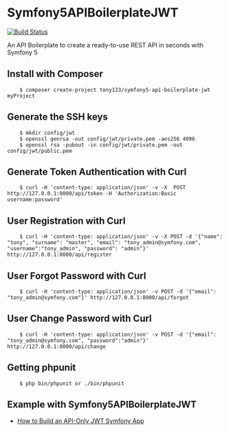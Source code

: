 # Symfony5APIBoilerplateJWT

[![Build Status](https://travis-ci.org/Tony133/symfony5-api-boilerplate-jwt.svg?branch=master)](https://travis-ci.org/Tony133/symfony5-api-boilerplate-jwt)

An API Boilerplate to create a ready-to-use REST API in seconds with Symfony 5

## Install with Composer

```
    $ composer create-project tony133/symfony5-api-boilerplate-jwt myProject
```

## Generate the SSH keys

```
	$ mkdir config/jwt
	$ openssl genrsa -out config/jwt/private.pem -aes256 4096
	$ openssl rsa -pubout -in config/jwt/private.pem -out config/jwt/public.pem
```

## Generate Token Authentication with Curl

```
	$ curl -H 'content-type: application/json' -v -X  POST http://127.0.0.1:8000/api/token -H 'Authorization:Basic username:password'
```

## User Registration with Curl

```
 	$ curl -H 'content-type: application/json' -v -X POST -d '{"name": "tony", "surname": "master", "email": "tony_admin@symfony.com", "username":"tony_admin", "password": "admin"}' http://127.0.0.1:8000/api/register
```

## User Forgot Password with Curl

```
	$ curl -H 'content-type: application/json' -v POST -d '{"email": "tony_admin@symfony.com"}' http://127.0.0.1:8000/api/forgot
```

## User Change Password with Curl

```
	$ curl -H 'content-type: application/json' -v POST -d '{"email": "tony_admin@symfony.com", "password":"admin"}' http://127.0.0.1:8000/api/change
```

## Getting phpunit

```
    $ php bin/phpunit or ./bin/phpunit
```

## Example with Symfony5APIBoilerplateJWT

- [How to Build an API-Only JWT Symfony App](https://github.com/Tony133/symfony5-api-boilerplate-jwt-book)
